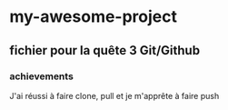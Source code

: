# my-awesome-project
## fichier pour la quête 3 Git/Github 
### achievements
J'ai réussi à faire clone, pull et je m'apprête à faire push